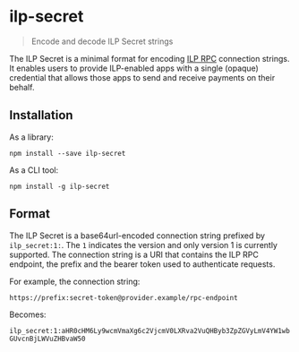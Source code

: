 # ilp-secret
> Encode and decode ILP Secret strings

The ILP Secret is a minimal format for encoding [ILP RPC](https://github.com/interledger/rfcs/blob/master/0021-plugin-rpc-api/0021-plugin-rpc-api.md) connection strings. It enables users to provide ILP-enabled apps with a single (opaque) credential that allows those apps to send and receive payments on their behalf.

## Installation

As a library:

`npm install --save ilp-secret`

As a CLI tool:

`npm install -g ilp-secret`

## Format

The ILP Secret is a base64url-encoded connection string prefixed by `ilp_secret:1:`. The `1` indicates the version and only version 1 is currently supported. The connection string is a URI that contains the ILP RPC endpoint, the prefix and the bearer token used to authenticate requests.

For example, the connection string:

`https://prefix:secret-token@provider.example/rpc-endpoint`

Becomes:

`ilp_secret:1:aHR0cHM6Ly9wcmVmaXg6c2VjcmV0LXRva2VuQHByb3ZpZGVyLmV4YW1wbGUvcnBjLWVuZHBvaW50`
